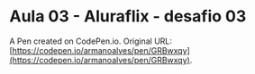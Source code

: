 # Aula 03 - Aluraflix - desafio 03

A Pen created on CodePen.io. Original URL: [https://codepen.io/armanoalves/pen/GRBwxqy](https://codepen.io/armanoalves/pen/GRBwxqy).

